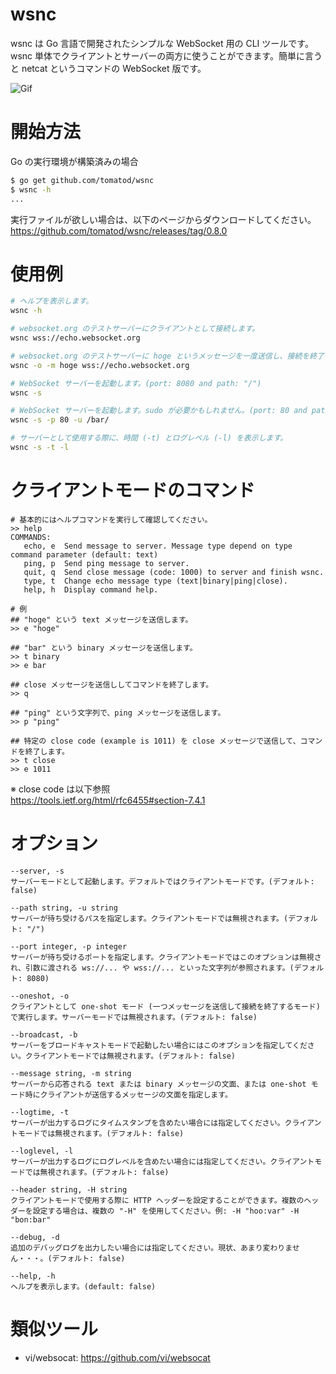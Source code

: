
# wsnc
wsnc は Go 言語で開発されたシンプルな WebSocket 用の CLI ツールです。wsnc 単体でクライアントとサーバーの両方に使うことができます。簡単に言うと netcat というコマンドの WebSocket 版です。

![Gif](https://raw.githubusercontent.com/wiki/tomatod/wsnc/demo.gif)

# 開始方法
Go の実行環境が構築済みの場合   
``` sh
$ go get github.com/tomatod/wsnc
$ wsnc -h
...
```
実行ファイルが欲しい場合は、以下のページからダウンロードしてください。  
https://github.com/tomatod/wsnc/releases/tag/0.8.0

# 使用例

```sh
# ヘルプを表示します。
wsnc -h

# websocket.org のテストサーバーにクライアントとして接続します。
wsnc wss://echo.websocket.org

# websocket.org のテストサーバーに hoge というメッセージを一度送信し、接続を終了します。(one-shot モードと呼んでいます)
wsnc -o -m hoge wss://echo.websocket.org

# WebSocket サーバーを起動します。(port: 8080 and path: "/")
wsnc -s

# WebSocket サーバーを起動します。sudo が必要かもしれません。(port: 80 and path: "/bar/")
wsnc -s -p 80 -u /bar/

# サーバーとして使用する際に、時間 (-t) とログレベル (-l) を表示します。
wsnc -s -t -l
```

# クライアントモードのコマンド
```
# 基本的にはヘルプコマンドを実行して確認してください。
>> help
COMMANDS:
   echo, e  Send message to server. Message type depend on type command parameter (default: text)
   ping, p  Send ping message to server.
   quit, q  Send close message (code: 1000) to server and finish wsnc.
   type, t  Change echo message type (text|binary|ping|close).
   help, h  Display command help.
   
# 例
## "hoge" という text メッセージを送信します。
>> e "hoge"

## "bar" という binary メッセージを送信します。
>> t binary
>> e bar

## close メッセージを送信ししてコマンドを終了します。
>> q

## "ping" という文字列で、ping メッセージを送信します。
>> p "ping"

## 特定の close code (example is 1011) を close メッセージで送信して、コマンドを終了します。
>> t close
>> e 1011
```
※ close code は以下参照   
https://tools.ietf.org/html/rfc6455#section-7.4.1

# オプション
```
--server, -s
サーバーモードとして起動します。デフォルトではクライアントモードです。(デフォルト: false)

--path string, -u string
サーバーが待ち受けるパスを指定します。クライアントモードでは無視されます。(デフォルト: "/")

--port integer, -p integer
サーバーが待ち受けるポートを指定します。クライアントモードではこのオプションは無視され、引数に渡される ws://... や wss://... といった文字列が参照されます。(デフォルト: 8080)

--oneshot, -o
クライアントとして one-shot モード (一つメッセージを送信して接続を終了するモード) で実行します。サーバーモードでは無視されます。(デフォルト: false)

--broadcast, -b
サーバーをブロードキャストモードで起動したい場合にはこのオプションを指定してください。クライアントモードでは無視されます。(デフォルト: false)

--message string, -m string
サーバーから応答される text または binary メッセージの文面、または one-shot モード時にクライアントが送信するメッセージの文面を指定します。

--logtime, -t
サーバーが出力するログにタイムスタンプを含めたい場合には指定してください。クライアントモードでは無視されます。(デフォルト: false)

--loglevel, -l
サーバーが出力するログにログレベルを含めたい場合には指定してください。クライアントモードでは無視されます。(デフォルト: false)

--header string, -H string   
クライアントモードで使用する際に HTTP ヘッダーを設定することができます。複数のヘッダーを設定する場合は、複数の "-H" を使用してください。例: -H "hoo:var" -H "bon:bar"

--debug, -d
追加のデバッグログを出力したい場合には指定してください。現状、あまり変わりません・・・。(デフォルト: false)

--help, -h
ヘルプを表示します。(default: false)
```

# 類似ツール
- vi/websocat: https://github.com/vi/websocat
